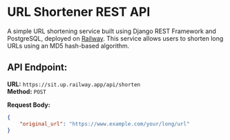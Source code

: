 # URL Shortener REST API

A simple URL shortening service built using Django REST Framework and PostgreSQL, deployed on [Railway](https://railway.app/). This service allows users to shorten long URLs using an MD5 hash-based algorithm.

## API Endpoint:

**URL:** `https://sit.up.railway.app/api/shorten`  
**Method:** `POST`  

**Request Body:**
```json
{
    "original_url": "https://www.example.com/your/long/url"
}
